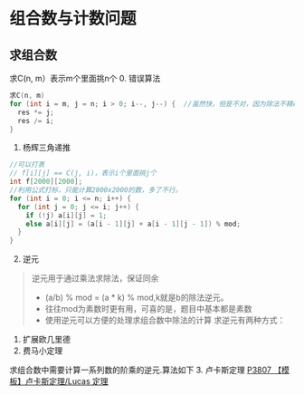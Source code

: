 # 组合数与计数问题
## 求组合数
求C(n, m）表示m个里面挑n个
0. 错误算法
```c++
求C(n, m)
for (int i = m, j = n; i > 0; i--, j--) {  //虽然快，但是不对，因为除法不精确
  res *= j;
  res /= i;
}
```
1. 杨辉三角递推
```c++
//可以打表
// f[i][j] == C(j, i)，表示i个里面挑j个
int f[2000][2000];
//利用公式打标，只能计算2000x2000的数，多了不行。
for (int i = 0; i <= n; i++) {
  for (int j = 0; j <= i; j++) {
    if (!j) a[i][j] = 1;
    else a[i][j] = (a[i - 1][j] + a[i - 1][j - 1]) % mod;
  }
}
```
2. 逆元
> 逆元用于通过乘法求除法，保证同余
> * (a/b) % mod = (a * k) % mod,k就是b的除法逆元。
> * 往往mod为素数时更有用，可喜的是，题目中基本都是素数
> * 使用逆元可以方便的处理求组合数中除法的计算
求逆元有两种方式：
   1. 扩展欧几里德
   2. 费马小定理

求组合数中需要计算一系列数的阶乘的逆元.算法如下
3. 卢卡斯定理
[P3807 【模板】卢卡斯定理/Lucas 定理](./math/P3807.cpp)